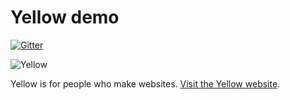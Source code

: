 Yellow demo
===========
[![Gitter](https://badges.gitter.im/Join%20Chat.svg)](https://gitter.im/markseu/yellowcms) 

![Yellow](https://raw.githubusercontent.com/wiki/markseu/yellowcms/images/yellowcms.jpg)

Yellow is for people who make websites. [Visit the Yellow website](http://datenstrom.se/yellow).